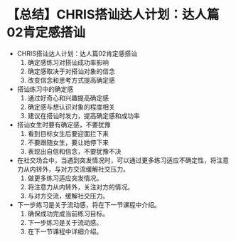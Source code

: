 # 【总结】CHRIS搭讪达人计划：达人篇02肯定感搭讪

-   CHRIS搭讪达人计划：达人篇02肯定感搭讪
    1.  确定感练习对搭讪成功率影响
    2.  确定感取决于对搭讪对象的信念
    3.  改变信念和思考方式提高确定感
-   搭讪练习中的确定感
    1.  通过好奇心和兴趣提高确定感
    2.  确定感与想认识对象的程度相关
    3.  建议在搭讪时发力，提高确定感和成功率
-   搭讪女生时要有确定感，不要犹豫
    1.  看到目标女生后要迎面拦下来
    2.  不要跟随女生，要让她停下来
    3.  表现出自信和信念，不要犹豫不决
-   在社交场合中，当遇到突发情况时，可以通过更多练习适应不确定性，将注意力从内转外，与对方交流缓解社交压力。
    1.  做更多练习适应突发情况。
    2.  将注意力从内转外，关注对方的情况。
    3.  与对方交流，缓解社交压力。
-   下一步练习是关于流动感，将在下一节课程中介绍。
    1.  确保成功完成当前练习目标。
    2.  下一步练习是关于流动感。
    3.  在下一节课程中详细介绍。